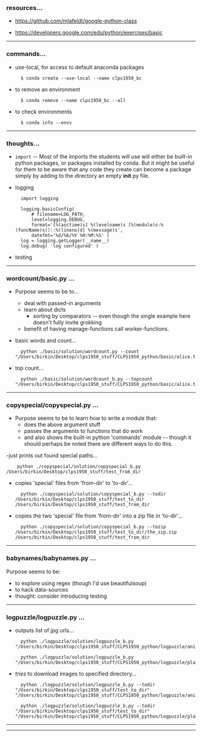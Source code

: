 ### resources...

- <https://github.com/mlafeldt/google-python-class>

- <https://developers.google.com/edu/python/exercises/basic>

---


### commands...

- use-local, for access to default anaconda packages

        $ conda create --use-local --name clps1950_bc

- to remove an environment

        $ conda remove --name clps1950_bc --all

- to check environments

        $ conda info --envs

---


### thoughts...

- `import` -- Most of the imports the students will use will either be built-in python packages, or packages installed by conda. But it might be useful for them to be aware that any code they create can become a package simply by adding to the directory an empty __init__.py file.

- logging

        import logging

        logging.basicConfig(
            # filename=LOG_PATH,
            level=logging.DEBUG,
            format='[%(asctime)s] %(levelname)s [%(module)s-%(funcName)s()::%(lineno)d] %(message)s',
            datefmt='%d/%b/%Y %H:%M:%S' )
        log = logging.getLogger(__name__)
        log.debug( 'log configured' )

- testing

---


### wordcount/basic.py ...

- Purpose seems to be to...
    - deal with passed-in arguments
    - learn about dicts
        - sorting by comparators -- even though the single example here doesn't fully invite grokking
    - benefit of having manage-functions call worker-functions.

- basic words and count...

        python ./basic/solution/wordcount.py --count "/Users/birkin/Desktop/clps1950_stuff/CLPS1950_python/basic/alice.txt"

- top count...

        python ./basic/solution/wordcount_b.py --topcount "/Users/birkin/Desktop/clps1950_stuff/CLPS1950_python/basic/alice.txt"

---


### copyspecial/copyspecial.py ...

- Purpose seems to be to learn how to write a module that:
    - does the above argument stuff
    - passes the arguments to functions that do work
    - and also shows the built-in python 'commands' module -- though it should perhaps be noted there are different ways to do this.

-just prints out found special paths...

        python ./copyspecial/solution/copyspecial_b.py /Users/birkin/Desktop/clps1950_stuff/test_from_dir

- copies 'special' files from 'from-dir' to 'to-dir'...

        python ./copyspecial/solution/copyspecial_b.py --todir /Users/birkin/Desktop/clps1950_stuff/test_to_dir /Users/birkin/Desktop/clps1950_stuff/test_from_dir

- copies the two 'special' file from 'from-dir' into a zip file in 'to-dir'...

        python ./copyspecial/solution/copyspecial_b.py --tozip /Users/birkin/Desktop/clps1950_stuff/test_to_dir/the_zip.zip /Users/birkin/Desktop/clps1950_stuff/test_from_dir

---


### babynames/babynames.py ...

Purpose seems to be:
- to explore using regex (though I'd use beautifulsoup)
- to hack data-sources
- thought: consider introducing testing

---


### logpuzzle/logpuzzle.py ...

- outputs list of jpg urls...

        python ./logpuzzle/solution/logpuzzle_b.py "/Users/birkin/Desktop/clps1950_stuff/CLPS1950_python/logpuzzle/animal_code.google.com"

        python ./logpuzzle/solution/logpuzzle_b.py "/Users/birkin/Desktop/clps1950_stuff/CLPS1950_python/logpuzzle/place_code.google.com"

- _tries_ to download images to specified directory...

        python ./logpuzzle/solution/logpuzzle_b.py --todir "/Users/birkin/Desktop/clps1950_stuff/test_to_dir" "/Users/birkin/Desktop/clps1950_stuff/CLPS1950_python/logpuzzle/animal_code.google.com"

        python ./logpuzzle/solution/logpuzzle_b.py --todir "/Users/birkin/Desktop/clps1950_stuff/test_to_dir" "/Users/birkin/Desktop/clps1950_stuff/CLPS1950_python/logpuzzle/place_code.google.com"

---

---
